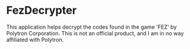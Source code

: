 # FezDecrypter

This application helps decrypt the codes found in the game 'FEZ' by
Polytron Corporation. This is not an official product, and I am in no
way affiliated with Polytron.

